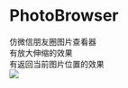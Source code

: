 # PhotoBrowser
仿微信朋友圈图片查看器 <br>
有放大伸缩的效果<br>
有返回当前图片位置的效果<br>
![](https://github.com/zcDemo/PhotoBrowser/raw/master/PhotoBrowser/test.gif)
